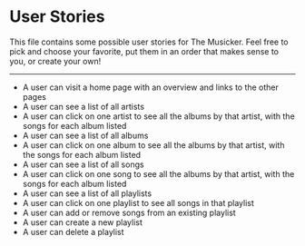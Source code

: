 # User Stories

This file contains some possible user stories for The Musicker.  Feel free to pick and choose your favorite, put them in an order that makes sense to you, or create your own!

---

- A user can visit a home page with an overview and links to the other pages
- A user can see a list of all artists
- A user can click on one artist to see all the albums by that artist, with the songs for each album listed
- A user can see a list of all albums
- A user can click on one album to see all the albums by that artist, with the songs for each album listed
- A user can see a list of all songs
- A user can click on one song to see all the albums by that artist, with the songs for each album listed
- A user can see a list of all playlists
- A user can click on one playlist to see all songs in that playlist
- A user can add or remove songs from an existing playlist
- A user can create a new playlist
- A user can delete a playlist
